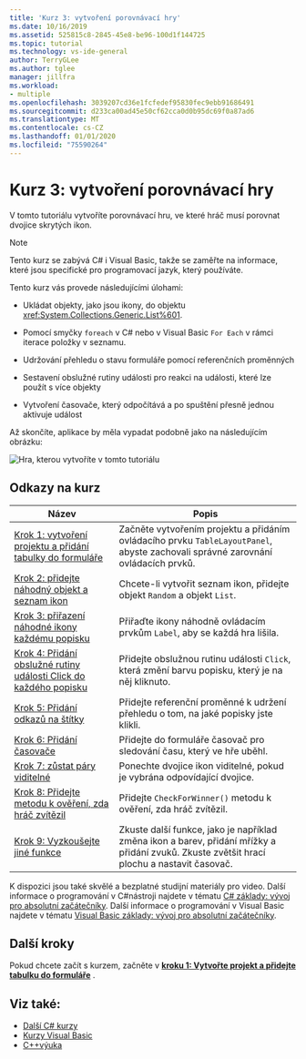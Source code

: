 ```yaml
---
title: 'Kurz 3: vytvoření porovnávací hry'
ms.date: 10/16/2019
ms.assetid: 525815c8-2845-45e8-be96-100d1f144725
ms.topic: tutorial
ms.technology: vs-ide-general
author: TerryGLee
ms.author: tglee
manager: jillfra
ms.workload:
- multiple
ms.openlocfilehash: 3039207cd36e1fcfedef95830fec9ebb91686491
ms.sourcegitcommit: d233ca00ad45e50cf62cca0d0b95dc69f0a87ad6
ms.translationtype: MT
ms.contentlocale: cs-CZ
ms.lasthandoff: 01/01/2020
ms.locfileid: "75590264"
---
```

# <a name="tutorial-3-create-a-matching-game"></a>Kurz 3: vytvoření porovnávací hry

V tomto tutoriálu vytvoříte porovnávací hru, ve které hráč musí porovnat dvojice skrytých ikon.

> [!NOTE]
> Tento kurz se zabývá C# i Visual Basic, takže se zaměřte na informace, které jsou specifické pro programovací jazyk, který používáte.

Tento kurz vás provede následujícími úlohami:

- Ukládat objekty, jako jsou ikony, do objektu <xref:System.Collections.Generic.List%601>.

- Pomocí smyčky `foreach` v C# nebo v Visual Basic `For Each` v rámci iterace položky v seznamu.

- Udržování přehledu o stavu formuláře pomocí referenčních proměnných

- Sestavení obslužné rutiny události pro reakci na události, které lze použít s více objekty

- Vytvoření časovače, který odpočítává a po spuštění přesně jednou aktivuje událost

Až skončíte, aplikace by měla vypadat podobně jako na následujícím obrázku:

![Hra, kterou vytvoříte v tomto tutoriálu](../ide/media/express_finishedgame.png)

## <a name="tutorial-links"></a>Odkazy na kurz

|Název|Popis|
|-----------|-----------------|
|[Krok 1: vytvoření projektu a přidání tabulky do formuláře](../ide/step-1-create-a-project-and-add-a-table-to-your-form.md)|Začněte vytvořením projektu a přidáním ovládacího prvku `TableLayoutPanel`, abyste zachovali správné zarovnání ovládacích prvků.|
|[Krok 2: přidejte náhodný objekt a seznam ikon](../ide/step-2-add-a-random-object-and-a-list-of-icons.md)|Chcete-li vytvořit seznam ikon, přidejte objekt `Random` a objekt `List`.|
|[Krok 3: přiřazení náhodné ikony každému popisku](../ide/step-3-assign-a-random-icon-to-each-label.md)|Přiřaďte ikony náhodně ovládacím prvkům `Label`, aby se každá hra lišila.|
|[Krok 4: Přidání obslužné rutiny události Click do každého popisku](../ide/step-4-add-a-click-event-handler-to-each-label.md)|Přidejte obslužnou rutinu události `Click`, která změní barvu popisku, který je na něj kliknuto.|
|[Krok 5: Přidání odkazů na štítky](../ide/step-5-add-label-references.md)|Přidejte referenční proměnné k udržení přehledu o tom, na jaké popisky jste klikli.|
|[Krok 6: Přidání časovače](../ide/step-6-add-a-timer.md)|Přidejte do formuláře časovač pro sledování času, který ve hře uběhl.|
|[Krok 7: zůstat páry viditelné](../ide/step-7-keep-pairs-visible.md)|Ponechte dvojice ikon viditelné, pokud je vybrána odpovídající dvojice.|
|[Krok 8: Přidejte metodu k ověření, zda hráč zvítězil](../ide/step-8-add-a-method-to-verify-whether-the-player-won.md)|Přidejte `CheckForWinner()` metodu k ověření, zda hráč zvítězil.|
|[Krok 9: Vyzkoušejte jiné funkce](../ide/step-9-try-other-features.md)|Zkuste další funkce, jako je například změna ikon a barev, přidání mřížky a přidání zvuků. Zkuste zvětšit hrací plochu a nastavit časovač.|

K dispozici jsou také skvělé a bezplatné studijní materiály pro video. Další informace o programování v C#nástroji najdete v tématu [ C# základy: vývoj pro absolutní začátečníky](https://channel9.msdn.com/Series/C-Sharp-Fundamentals-Development-for-Absolute-Beginners). Další informace o programování v Visual Basic najdete v tématu [Visual Basic základy: vývoj pro absolutní začátečníky](https://channel9.msdn.com/Series/Visual-Basic-Development-for-Absolute-Beginners).

## <a name="next-steps"></a>Další kroky

Pokud chcete začít s kurzem, začněte v **[kroku 1: Vytvořte projekt a přidejte tabulku do formuláře](../ide/step-1-create-a-project-and-add-a-table-to-your-form.md)** .

## <a name="see-also"></a>Viz také:

* [Další C# kurzy](/visualstudio/get-started/csharp/)
* [Kurzy Visual Basic](/visualstudio/get-started/visual-basic/)
* [C++výuka](/cpp/get-started/tutorial-console-cpp)
